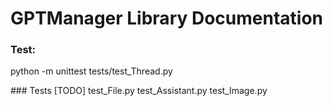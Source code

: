 # GPTManager Library Documentation

### Test:
python -m unittest tests/test_Thread.py

### Tests [TODO]
test_File.py
test_Assistant.py
test_Image.py